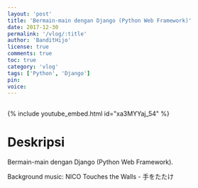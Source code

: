 ```yaml
---
layout: 'post'
title: 'Bermain-main dengan Django (Python Web Framework)'
date: 2017-12-30
permalink: '/vlog/:title'
author: 'BanditHijo'
license: true
comments: true
toc: true
category: 'vlog'
tags: ['Python', 'Django']
pin:
voice:
---
```


<div style="margin-top:30px;"></div>

{% include youtube_embed.html id="xa3MYYaj_54" %}

# Deskripsi

Bermain-main dengan Django (Python Web Framework).

Background music:
NICO Touches the Walls - 手をたたけ
